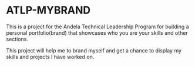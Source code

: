 # ATLP-MYBRAND

This is a project for the Andela Technical Leadership Program 
for building a personal portfolio(brand) that showcases who you
are your skills and other sections. 

This project will help me to brand myself and get a chance 
to display my skills and projects I have worked on.
